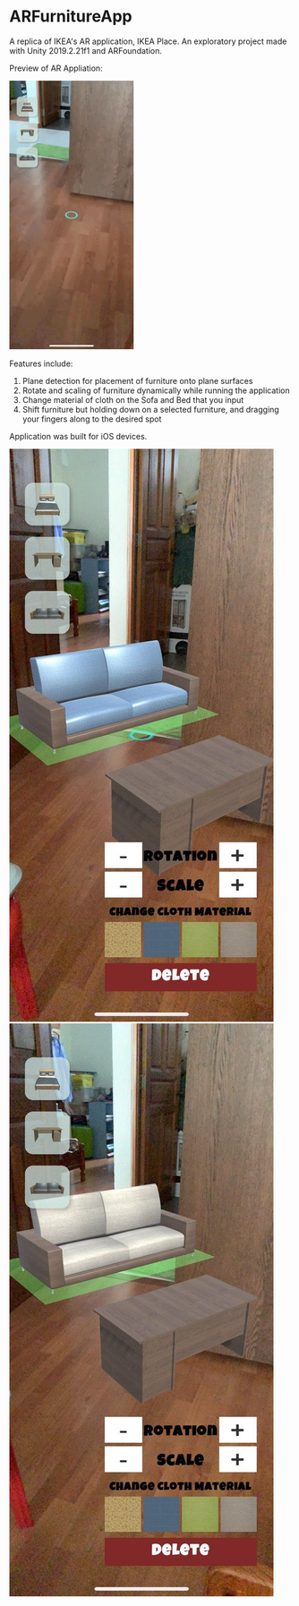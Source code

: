 # ARFurnitureApp
A replica of IKEA's AR application, IKEA Place. An exploratory project made with Unity 2019.2.21f1 and ARFoundation. 

Preview of AR Appliation:

![](README_Images/arfurnitureapp.gif) 

Features include:
1) Plane detection for placement of furniture onto plane surfaces
2) Rotate and scaling of furniture dynamically while running the application
3) Change material of cloth on the Sofa and Bed that you input
4) Shift furniture but holding down on a selected furniture, and dragging your fingers along to the desired spot

Application was built for iOS devices.

![](README_Images/arfurnitureapp_1.jpg)
![](README_Images/arfurnitureapp_2.jpg)

